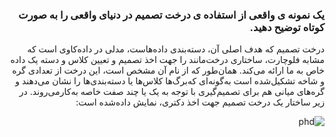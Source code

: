 <div dir="rtl">
  
 ### یک نمونه ی واقعی از استفاده ی درخت تصمیم در دنیای واقعی را به صورت کوتاه توضیح دهید.
  
  درخت تصمیم که هدف اصلی آن، دسته‌بندی داده‌هاست، مدلی در داده‌کاوی است که مشابه فلوچارت، ساختاری درخت‌مانند را جهت اخذ تصمیم و تعیین کلاس و دسته یک داده خاص به ما ارائه می‌کند. همان‌طور که از نام آن مشخص است، این درخت از تعدادی گره و شاخه تشکیل‌شده است به‌گونه‌ای که‌برگ‌ها کلاس‌ها یا دسته‌بندی‌ها را نشان می‌دهند و گره‌های میانی هم برای تصمیم‌گیری با توجه به یک یا چند صفت خاصه به‌کارمی‌روند. در زیر ساختار یک درخت تصمیم جهت اخذ دکتری، نمایش داده‌شده است:
  
  ![phd](https://github.com/semnan-university-ai/machine-learning-class/blob/main/excersiecs/Eveaskari/Exc%20(10)/phd.JPG)
  
  
  
  </div>
